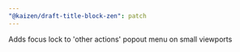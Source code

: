 ```yaml
---
"@kaizen/draft-title-block-zen": patch
---
```


Adds focus lock to 'other actions' popout menu on small viewports
